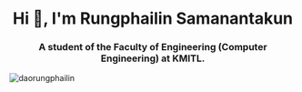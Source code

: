 
<h1 align="center">Hi 👋, I'm Rungphailin Samanantakun</h1>
<h3 align="center">A student of the Faculty of Engineering (Computer Engineering) at KMITL.</h3>

<p align="left">
</p><p align="left">
</p>

<!--GitHub Stats Card-->
<!--<p>&nbsp;<img align="left" src="https://github-readme-stats.vercel.app/api?username=daorungphailin&show_icons=true&locale=en&theme=tokyonight" alt="daorungphailin" /></-->

<!--Top Languages Card-->
<p><img align="left" src="https://github-readme-stats.vercel.app/api/top-langs?username=daorungphailin&show_icons=true&locale=en&layout=compact&theme=tokyonight" alt="daorungphailin" /></p>
